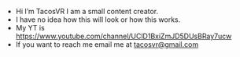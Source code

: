 - Hi I’m TacosVR I am a small content creator.
- I have no idea how this will look or how this works.
- My YT is https://www.youtube.com/channel/UClD1BxiZmJD5DUsBRay7ucw
- If you want to reach me email me at tacosvr@gmail.com
<!---
TacosVR/TacosVR is a ✨ special ✨ repository because its `README.md` (this file) appears on your GitHub profile.
You can click the Preview link to take a look at your changes.
--->
